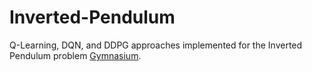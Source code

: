 # Inverted-Pendulum
Q-Learning, DQN, and DDPG approaches implemented for the Inverted Pendulum problem [Gymnasium](https://gymnasium.farama.org/environments/classic_control/pendulum/).
